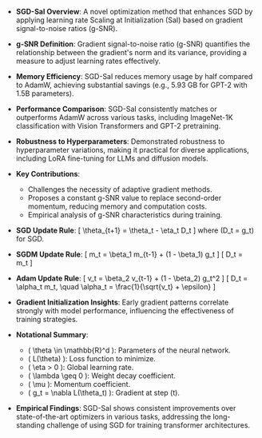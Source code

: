 - **SGD-SaI Overview**: A novel optimization method that enhances SGD by applying learning rate Scaling at Initialization (SaI) based on gradient signal-to-noise ratios (g-SNR).

- **g-SNR Definition**: Gradient signal-to-noise ratio (g-SNR) quantifies the relationship between the gradient's norm and its variance, providing a measure to adjust learning rates effectively.

- **Memory Efficiency**: SGD-SaI reduces memory usage by half compared to AdamW, achieving substantial savings (e.g., 5.93 GB for GPT-2 with 1.5B parameters).

- **Performance Comparison**: SGD-SaI consistently matches or outperforms AdamW across various tasks, including ImageNet-1K classification with Vision Transformers and GPT-2 pretraining.

- **Robustness to Hyperparameters**: Demonstrated robustness to hyperparameter variations, making it practical for diverse applications, including LoRA fine-tuning for LLMs and diffusion models.

- **Key Contributions**:
  - Challenges the necessity of adaptive gradient methods.
  - Proposes a constant g-SNR value to replace second-order momentum, reducing memory and computation costs.
  - Empirical analysis of g-SNR characteristics during training.

- **SGD Update Rule**: 
  \[
  \theta_{t+1} = \theta_t - \eta_t D_t
  \]
  where \(D_t = g_t\) for SGD.

- **SGDM Update Rule**: 
  \[
  m_t = \beta_1 m_{t-1} + (1 - \beta_1) g_t
  \]
  \[
  D_t = m_t
  \]

- **Adam Update Rule**: 
  \[
  v_t = \beta_2 v_{t-1} + (1 - \beta_2) g_t^2
  \]
  \[
  D_t = \alpha_t m_t, \quad \alpha_t = \frac{1}{\sqrt{v_t} + \epsilon}
  \]

- **Gradient Initialization Insights**: Early gradient patterns correlate strongly with model performance, influencing the effectiveness of training strategies.

- **Notational Summary**:
  - \( \theta \in \mathbb{R}^d \): Parameters of the neural network.
  - \( L(\theta) \): Loss function to minimize.
  - \( \eta > 0 \): Global learning rate.
  - \( \lambda \geq 0 \): Weight decay coefficient.
  - \( \mu \): Momentum coefficient.
  - \( g_t = \nabla L(\theta_t) \): Gradient at step \(t\).

- **Empirical Findings**: SGD-SaI shows consistent improvements over state-of-the-art optimizers in various tasks, addressing the long-standing challenge of using SGD for training transformer architectures.